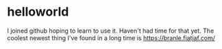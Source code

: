 # helloworld

I joined github hoping to learn to use it.
Haven't had time for that yet.
The coolest newest thing I've found in a long time is https://branle.fiatjaf.com/

